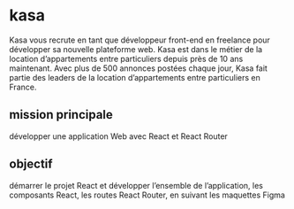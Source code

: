 # kasa
Kasa vous recrute en tant que développeur front-end en freelance pour développer sa nouvelle plateforme web. Kasa est dans le métier de la location d’appartements entre particuliers depuis près de 10 ans maintenant. Avec plus de 500 annonces postées chaque jour, Kasa fait partie des leaders de la location d’appartements entre particuliers en France.

## mission principale 
développer une application Web avec React et React Router

## objectif
démarrer le projet React et développer l’ensemble de l’application, les composants React, les routes React Router, en suivant les maquettes Figma
